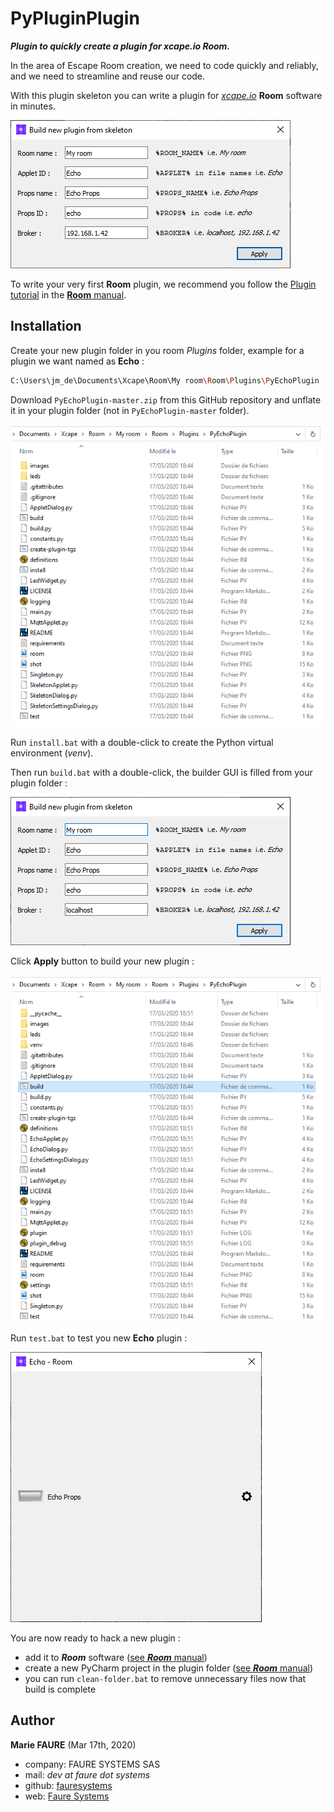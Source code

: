 ﻿# PyPluginPlugin
 ***Plugin to quickly create a plugin for xcape.io Room.***
 
In the area of ​​Escape Room creation, we need to code quickly and reliably, and we need to streamline and reuse our code.

With this plugin skeleton you can write a plugin for  *<a href="https://xcape.io/" target="_blank">xcape.io</a>* **Room** software in minutes.

![](screenshots/shot.png)
 
To write your very first **Room** plugin, we recommend you follow the 
<a href="https://xcape.io/public/documentation/en/room/Plugintutorial.html" target="_blank">Plugin tutorial</a> in the <a href="https://xcape.io/public/documentation/en/room/Help.html" target="_blank">**Room** manual</a>.
 
## Installation
Create your new plugin folder in you room *Plugins* folder, example for a plugin we want named as **Echo** :

```bash
C:\Users\jm_de\Documents\Xcape\Room\My room\Room\Plugins\PyEchoPlugin

```

Download `PyEchoPlugin-master.zip` from this GitHub repository and unflate it in your plugin folder (not in `PyEchoPlugin-master` folder).

![](screenshots/shot1.png)

Run `install.bat` with a double-click to create the Python virtual environment (*venv*).

Then run `build.bat` with a double-click, the builder GUI is filled from your plugin folder :

![](screenshots/shot2.png)

Click **Apply** button to build your new plugin : 

![](screenshots/shot3.png)

Run `test.bat` to test you new **Echo** plugin :

![](screenshots/shot4.png)

You are now ready to hack a new plugin :
* add it to ***Room*** software (<a href="https://xcape.io/public/documentation/en/room/AddEchoPlugintoyourroom.html" target="_blank">see ***Room*** manual</a>)
* create a new PyCharm project in the plugin folder (<a href="https://xcape.io/public/documentation/en/room/EditEchopluginwithPyCharm.html" target="_blank">see ***Room*** manual</a>)
* you can run `clean-folder.bat` to remove unnecessary files now that build is complete


## Author

**Marie FAURE** (Mar 17th, 2020)
* company: FAURE SYSTEMS SAS
* mail: *dev at faure dot systems*
* github: <a href="https://github.com/fauresystems?tab=repositories" target="_blank">fauresystems</a>
* web: <a href="https://faure.systems/" target="_blank">Faure Systems</a>